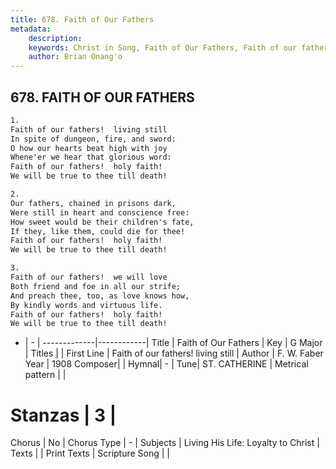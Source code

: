 ```yaml
---
title: 678. Faith of Our Fathers
metadata:
    description: 
    keywords: Christ in Song, Faith of Our Fathers, Faith of our fathers!  living still, 
    author: Brian Onang'o
---
```



## 678. FAITH OF OUR FATHERS

```txt
1.
Faith of our fathers!  living still
In spite of dungeon, fire, and sword:
O how our hearts beat high with joy
Whene'er we hear that glorious word:
Faith of our fathers!  holy faith!
We will be true to thee till death!

2.
Our fathers, chained in prisons dark,
Were still in heart and conscience free:
How sweet would be their children's fate,
If they, like them, could die for thee!
Faith of our fathers!  holy faith!
We will be true to thee till death!

3.
Faith of our fathers!  we will love
Both friend and foe in all our strife;
And preach thee, too, as love knows how,
By kindly words and virtuous life.
Faith of our fathers!  holy faith!
We will be true to thee till death!

```

- |   -  |
-------------|------------|
Title | Faith of Our Fathers |
Key | G Major |
Titles |  |
First Line | Faith of our fathers!  living still |
Author | F. W. Faber
Year | 1908
Composer|  |
Hymnal|  - |
Tune| ST. CATHERINE |
Metrical pattern | |
# Stanzas | 3 |
Chorus | No |
Chorus Type | - |
Subjects | Living His Life: Loyalty to Christ |
Texts |  |
Print Texts | 
Scripture Song |  |
  
